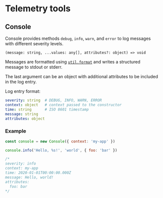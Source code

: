 # Telemetry tools

## Console

Console provides methods `debug`, `info`, `warn`, and `error` to log messages with different
severity levels.

`(message: string, ...values: any[], attributes?: object) => void`

Messages are formatted using
[`util.format`](https://nodejs.org/api/util.html#utilformatformat-args) and writes a structured
message to stdout or stderr.

The last argument can be an object with additional attributes to be included in the log entry.

Log entry format:

```yaml
severity: string  # DEBUG, INFO, WARN, ERROR
context: object   # context passed to the constructor
time: string      # ISO 8601 timestamp
message: string
attributes: object
```

### Example

```javascript
const console = new Console({ context: 'my-app' })

console.info('Hello, %s!', 'world', { foo: 'bar' })

/*
severity: info
context: my-app
time: 2020-01-01T00:00:00.000Z
message: Hello, world!
attributes:
  foo: bar
*/
```
